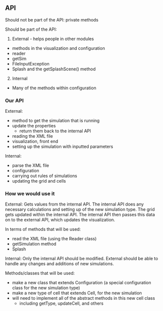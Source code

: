 ## API

Should not be part of the API: private methods

Should be part of the API:

1. External - helps people in other modules
- methods in the visualization and configuration
- reader
- getSim
- FileInputException
- Splash and the getSplashScene() method

2. Internal
- Many of the methods within configuration

### Our API

External:
- method to get the simulation that is running
- update the properties
    - return them back to the internal API
- reading the XML file 
- visualization, front end
- setting up the simulation with inputted parameters

Internal:
- parse the XML file
- configuration
- carrying out rules of simulations
- updating the grid and cells

### How we would use it

External: 
Gets values from the internal API. The internal API does any necessary calculations 
and setting up of the new simulation type.
The grid gets updated within the internal API.
The internal API then passes this data on to the external API, which updates the visualization.

In terms of methods that will be used:
- read the XML file (using the Reader class)
- getSimulation method
- Splash

Internal:
Only the internal API should be modified. External should be able to handle any changes
and additions of new simulations.

Methods/classes that will be used:
- make a new class that extends Configuration (a special configuration class for the new
simulation type)
- make a new type of cell that extends Cell, for the new simulation
- will need to implement all of the abstract methods in this new cell class
    - including getType, updateCell, and others
    